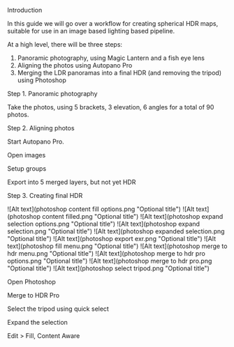 Introduction

In this guide we will go over a workflow for creating spherical HDR maps, suitable for use in an image based lighting based pipeline.

At a high level, there will be three steps:

1. Panoramic photography, using Magic Lantern and a fish eye lens
2. Aligning the photos using Autopano Pro
3. Merging the LDR panoramas into a final HDR (and removing the tripod) using Photoshop

Step 1. Panoramic photography

Take the photos, using 5 brackets, 3 elevation, 6 angles for a total of 90 photos.

Step 2. Aligning photos

Start Autopano Pro.

Open images

Setup groups

Export into 5 merged layers, but not yet HDR

Step 3. Creating final HDR

![Alt text](photoshop content fill options.png "Optional title")
![Alt text](photoshop content filled.png "Optional title")
![Alt text](photoshop expand selection options.png "Optional title")
![Alt text](photoshop expand selection.png "Optional title")
![Alt text](photoshop expanded selection.png "Optional title")
![Alt text](photoshop export exr.png "Optional title")
![Alt text](photoshop fill menu.png "Optional title")
![Alt text](photoshop merge to hdr menu.png "Optional title")
![Alt text](photoshop merge to hdr pro options.png "Optional title")
![Alt text](photoshop merge to hdr pro.png "Optional title")
![Alt text](photoshop select tripod.png "Optional title")

Open Photoshop

Merge to HDR Pro

Select the tripod using quick select

Expand the selection

Edit > Fill, Content Aware

